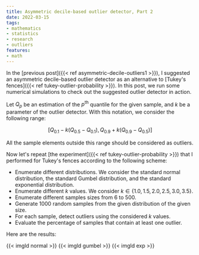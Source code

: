 ```yaml
---
title: Asymmetric decile-based outlier detector, Part 2
date: 2022-03-15
tags:
- mathematics
- statistics
- research
- outliers
features:
- math
---
```


In the [previous post]({{< ref asymmetric-decile-outliers1 >}}),
  I suggested an asymmetric decile-based outlier detector
  as an alternative to [Tukey's fences]({{< ref tukey-outlier-probability >}}).
In this post, we run some numerical simulations to check out
  the suggested outlier detector in action.

<!--more-->

Let $Q_p$ be an estimation of the $p^\textrm{th}$ quantile for the given sample,
  and $k$ be a parameter of the outlier detector.
With this notation, we consider the following range:

$$
[Q_{0.1} - k (Q_{0.5} - Q_{0.1}),\, Q_{0.9} + k (Q_{0.9} - Q_{0.5})]
$$

All the sample elements outside this range should be considered as outliers.

Now let's repeat [the experiment]({{< ref tukey-outlier-probability >}})
  that I performed for Tukey's fences according to the following scheme:

* Enumerate different distributions.
  We consider the standard normal distribution,
    the standard Gumbel distribution, and the standard exponential distribution.
* Enumerate different $k$ values.
  We consider $k \in \{ 1.0, 1.5, 2.0, 2.5, 3.0, 3.5 \}$.
* Enumerate different samples sizes from 6 to 500.
* Generate 1000 random samples from the given distribution of the given size.
* For each sample, detect outliers using the considered $k$ values.
* Evaluate the percentage of samples that contain at least one outlier.

Here are the results:

{{< imgld normal >}}
{{< imgld gumbel >}}
{{< imgld exp >}}
